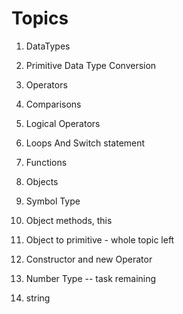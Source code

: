 # Topics

1. DataTypes

2. Primitive Data Type Conversion

3. Operators

4. Comparisons

5. Logical Operators

6. Loops And Switch statement

7. Functions

8. Objects

9. Symbol Type

10. Object methods, this

11. Object to primitive - whole topic left

12. Constructor and new Operator

13. Number Type  -- task remaining

14. string
